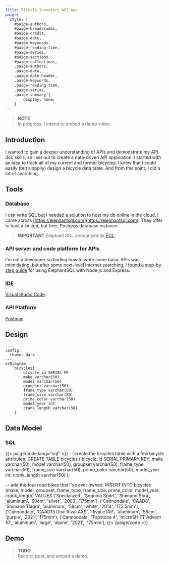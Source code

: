 ```yaml
---
title: Bicycle Inventory API App
paige:
  style: |
    #paige-authors,
    #paige-breadcrumbs,
    #paige-credit,
    #paige-date,
    #paige-keywords,
    #paige-reading-time,
    #paige-series,
    #paige-sections,
    #paige-collections,
    .paige-authors,
    .paige-date,
    .paige-date-header,
    .paige-keywords,
    .paige-reading-time,
    .paige-series,
    .paige-summary {
        display: none;
    }
---
```

> **NOTE**  
> In progress. I intend to embed a demo video.

## Introduction

I wanted to gain a deeper understanding of APIs and demonstrate my API doc skills, so I set out to create a data-driven API application. I started with an idea to track all of my current and former bicycles. I knew that I could easily (but sloppily) design a bicycle data table. And from this point, I did a lot of searching.

## Tools
### Database
I can write SQL but I needed a solution to host my db online in the cloud. I came across [https://elephantsql.com](https://elephantsql.com). They offer to host a limited, but free, Postgres database instance.

> **IMPORTANT**
> Elephant SQL announced its [EOL](https://www.elephantsql.com/blog/end-of-life-announcement.html).

### API server and code platform for APIs
I'm not a developer so finding how to write some basic APIs was intimidating, but after some next-level internet searching, I found a [step-by-step guide](https://dev.to/fredabod/a-step-by-step-guide-to-using-elephantsql-with-nodejs-and-express-2e9f) for using ElephantSQL with Node.js and Express. 

### IDE
[Visual Studio Code](https://code.visualstudio.com).

### API Platform
[Postman](https://www.postman.com)

## Design
```mermaid
---
config:
  theme: dark
---
erDiagram
    bicycles{
        bicycle_id SERIAL PK
        make varchar(50)
        model varchar(50)
        groupset varchar(50)
        frame_type varchar(50)
        frame_size varchar(50)
        prime_color varchar(50)
        model_year int
        crank_length varchar(50)
    }
```

## Data Model
### SQL
{{< paige/code
    lang="sql" >}}
-- create the bicycles table with a few bicycle attributes.
CREATE TABLE bicycles (
    bicycle_id	SERIAL PRIMARY KEY,
    make varchar(50),
    model varchar(50),
    groupset varchar(50),
    frame_type varchar(50),
    frame_size varchar(50),
    prime_color varchar(50),
    model_year int,
    crank_length varchar(50)
);

-- add the four road bikes that I've ever owned.
INSERT INTO bicycles (make, model, groupset, frame_type, frame_size, prime_color, model_year, crank_length)
VALUES
('Specialized', 'Sequoia Sport', 'Shimano Sora', 'aluminum', '60cm', 'silver', '2003', '175mm'),
('Cannondale', 'CAAD8', 'Shimano Tiagra', 'aluminum', '58cm', 'white', '2014', '172.5mm'),
('Cannondale', 'CAAD13 Disc Rival AXS', 'Rival eTAP', 'aluminum', '58cm', 'purple', '2021', '175mm'),
('Cannondale', 'Topstone 4', 'microSHIFT Advent 10', 'aluminum', 'large', 'alpine', '2021', '175mm');
{{< /paige/code >}}

## Demo
> **TODO**  
> Record, post, and embed a demo.
